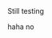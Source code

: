 
<!DOCTYPE html>
<html>
<head>
	<title>Test</title>
</head>
<body>
Still testing
</body>
</html>



haha no

